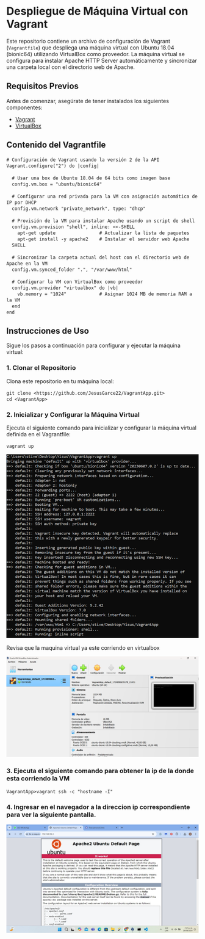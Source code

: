 # Despliegue de Máquina Virtual con Vagrant

Este repositorio contiene un archivo de configuración de Vagrant (`Vagrantfile`) que despliega una máquina virtual con Ubuntu 18.04 (bionic64) utilizando VirtualBox como proveedor. La máquina virtual se configura para instalar Apache HTTP Server automáticamente y sincronizar una carpeta local con el directorio web de Apache.

## Requisitos Previos

Antes de comenzar, asegúrate de tener instalados los siguientes componentes:

- [Vagrant](https://www.vagrantup.com/downloads)
- [VirtualBox](https://www.virtualbox.org/wiki/Downloads)

## Contenido del Vagrantfile
```
# Configuración de Vagrant usando la versión 2 de la API
Vagrant.configure("2") do |config|

  # Usar una box de Ubuntu 18.04 de 64 bits como imagen base
  config.vm.box = "ubuntu/bionic64"

  # Configurar una red privada para la VM con asignación automática de IP por DHCP
  config.vm.network "private_network", type: "dhcp"

  # Provisión de la VM para instalar Apache usando un script de shell
  config.vm.provision "shell", inline: <<-SHELL
    apt-get update                # Actualizar la lista de paquetes
    apt-get install -y apache2    # Instalar el servidor web Apache
  SHELL

  # Sincronizar la carpeta actual del host con el directorio web de Apache en la VM
  config.vm.synced_folder ".", "/var/www/html"

  # Configurar la VM con VirtualBox como proveedor
  config.vm.provider "virtualbox" do |vb|
    vb.memory = "1024"            # Asignar 1024 MB de memoria RAM a la VM
  end
end
```

## Instrucciones de Uso

Sigue los pasos a continuación para configurar y ejecutar la máquina virtual:

### 1. Clonar el Repositorio

Clona este repositorio en tu máquina local:

```
git clone <https://github.com/JesusGarce22/VagrantApp.git>
cd <VagrantApp>
```

### 2. Inicializar y Configurar la Máquina Virtual
Ejecuta el siguiente comando para inicializar y configurar la máquina virtual definida en el Vagrantfile:

```
vagrant up
```

![](/imgs/vagrant.png)

Revisa que la maquina virtual ya este corriendo en virtualbox

![](/imgs/Captura%20de%20pantalla%202024-08-28%20194810.png)

### 3. Ejecuta el siguiente comando para obtener la ip de la donde esta corriendo la VM
```
VagrantApp>vagrant ssh -c "hostname -I"
```

### 4. Ingresar en el navegador a la direccion ip correspondiente para ver la siguiente pantalla.
![](/imgs/WhatsApp%20Image%202024-08-28%20at%207.30.09%20PM.jpeg)
